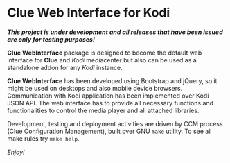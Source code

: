 # Clue Web Interface for Kodi

_**This project is under development and all releases that have been issued are 
only for testing purposes!**_

**Clue WebInterface** package is designed to become the default web interface 
for **Clue** and _Kodi_ mediacenter but also can be used as a standalone 
addon for any _Kodi_ instance.

**Clue WebInterface** has been developed using Bootstrap and jQuery, 
so it might be used on desktops and also mobile device browsers. 
Communication with Kodi application has been implemented over Kodi JSON API. 
The web interface has to provide all necessary functions and functionalities 
to control the media player and all attached libraries.

Development, testing and deployment activities are driven by CCM process (Clue 
Configuration Management), built over GNU `make` utility. To see all make rules
try `make help`.

_Enjoy!_